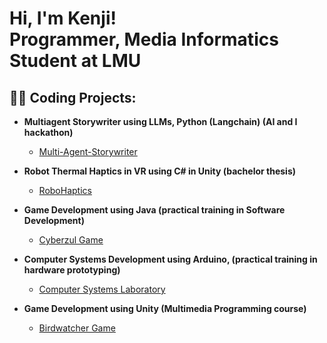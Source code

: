 <h1>Hi, I'm Kenji! <br/>Programmer, Media Informatics Student at LMU</h1>

<h2>👨‍💻 Coding Projects:</h2>

- <b>Multiagent Storywriter using LLMs, Python (Langchain) (AI and I hackathon)</b>
  - [Multi-Agent-Storywriter](https://github.com/KIshiharaHCI/Multi-Agent-Storywriter)
- <b>Robot Thermal Haptics in VR using C# in Unity (bachelor thesis)</b>
  - [RoboHaptics](https://github.com/KIshiharaHCI/RoboHaptics)

- <b>Game Development using Java (practical training in Software Development)</b>
  - [Cyberzul Game](https://github.com/KIshiharaHCI/Cyberzul)
    
- <b>Computer Systems Development using Arduino,  (practical training in hardware prototyping)</b>
  - [Computer Systems Laboratory](https://github.com/KIshiharaHCI/NTU-Computer-Systems-Lab)
    
- <b>Game Development using Unity (Multimedia Programming course)</b>
  - [Birdwatcher Game](https://github.com/KIshiharaHCI/Birdwatcher)
